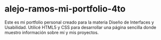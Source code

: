 # alejo-ramos-mi-portfolio-4to
Este es mi portfolio personal creado para la materia Diseño de Interfaces y Usabilidad. Utilicé HTML5 y CSS para desarrollar una página sencilla donde muestro información sobre mí y mis proyectos.

